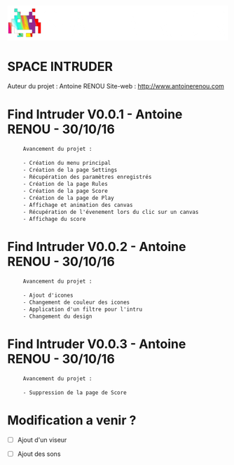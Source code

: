 ![Healthy Heart Rate logo](https://github.com/AntoineRenou/FindIntruder/blob/master/app/src/main/res/drawable/headermini.png)

# SPACE INTRUDER

Auteur du projet : Antoine RENOU
Site-web :  http://www.antoinerenou.com

# Find Intruder V0.0.1 - Antoine RENOU - 30/10/16
         Avancement du projet : 
         
         - Création du menu principal       
         - Création de la page Settings        
         - Récupération des paramètres enregistrés       
         - Création de la page Rules        
         - Création de la page Score       
         - Création de la page de Play
         - Affichage et animation des canvas
         - Récupération de l'évenement lors du clic sur un canvas
         - Affichage du score

# Find Intruder V0.0.2 - Antoine RENOU - 30/10/16
         Avancement du projet : 
         
         - Ajout d'icones     
         - Changement de couleur des icones
         - Application d'un filtre pour l'intru  
         - Changement du design
         
# Find Intruder V0.0.3 - Antoine RENOU - 30/10/16
         Avancement du projet : 
         
         - Suppression de la page de Score


# Modification a venir ?
* [ ] Ajout d'un viseur
* [ ] Ajout des sons



